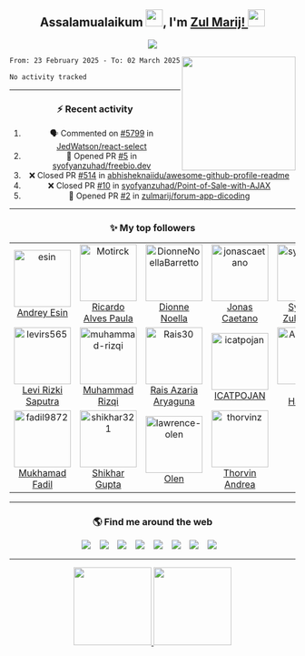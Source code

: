 <h2 align='center'> Assalamualaikum <img height="30px" src="https://raw.githubusercontent.com/zulmarij/zulmarij/master/wave.gif">, I'm <a href="https://github.com/zulmarij?tab=follow">Zul Marij! <img height="30px" src="https://raw.githubusercontent.com/zulmarij/zulmarij/master/catcode.gif"></h2>

<p align='center'>
    <a href="https://github.com/zulmarij?tab=follow"><img src="https://visitor-badge.glitch.me/badge?page_id=zulmarij.zulmarij"></a>
</p>

<p align='center'>
<img align="right" src="https://raw.githubusercontent.com/zulmarij/zulmarij/master/code.gif" width="200">

<!--START_SECTION:waka-->

```txt
From: 23 February 2025 - To: 02 March 2025

No activity tracked
```

<!--END_SECTION:waka-->

</p>

<hr>
<h3 align='center'> ⚡ Recent activity </h3>
<div align='center'>
    
<!--START_SECTION:activity-->
1. 🗣 Commented on [#5799](https://github.com/JedWatson/react-select/issues/5799#issuecomment-1840498654) in [JedWatson/react-select](https://github.com/JedWatson/react-select)
2. 💪 Opened PR [#5](https://github.com/syofyanzuhad/freebio.dev/pull/5) in [syofyanzuhad/freebio.dev](https://github.com/syofyanzuhad/freebio.dev)
3. ❌ Closed PR [#514](https://github.com/abhisheknaiidu/awesome-github-profile-readme/pull/514) in [abhisheknaiidu/awesome-github-profile-readme](https://github.com/abhisheknaiidu/awesome-github-profile-readme)
4. ❌ Closed PR [#10](https://github.com/syofyanzuhad/Point-of-Sale-with-AJAX/pull/10) in [syofyanzuhad/Point-of-Sale-with-AJAX](https://github.com/syofyanzuhad/Point-of-Sale-with-AJAX)
5. 💪 Opened PR [#2](https://github.com/zulmarij/forum-app-dicoding/pull/2) in [zulmarij/forum-app-dicoding](https://github.com/zulmarij/forum-app-dicoding)
<!--END_SECTION:activity-->

</div>

<hr>
<h3 align='center'> ✨ My top followers </h3>
<div align='center'>
    <!--START_SECTION:top-followers-->
<table>
  <tr>
    <td align="center">
      <a href="https://github.com/esin">
        <img src="https://avatars2.githubusercontent.com/u/69767" width="100px;" alt="esin"/>
      </a>
      <br />
      <a href="https://github.com/esin">Andrey Esin</a>
    </td>
    <td align="center">
      <a href="https://github.com/Motirck">
        <img src="https://avatars2.githubusercontent.com/u/57419630" width="100px;" alt="Motirck"/>
      </a>
      <br />
      <a href="https://github.com/Motirck">Ricardo Alves Paula</a>
    </td>
    <td align="center">
      <a href="https://github.com/DionneNoellaBarretto">
        <img src="https://avatars2.githubusercontent.com/u/16610213" width="100px;" alt="DionneNoellaBarretto"/>
      </a>
      <br />
      <a href="https://github.com/DionneNoellaBarretto">Dionne Noella</a>
    </td>
    <td align="center">
      <a href="https://github.com/jonascaetano">
        <img src="https://avatars2.githubusercontent.com/u/9288801" width="100px;" alt="jonascaetano"/>
      </a>
      <br />
      <a href="https://github.com/jonascaetano">Jonas Caetano</a>
    </td>
    <td align="center">
      <a href="https://github.com/syofyanzuhad">
        <img src="https://avatars2.githubusercontent.com/u/52684582" width="100px;" alt="syofyanzuhad"/>
      </a>
      <br />
      <a href="https://github.com/syofyanzuhad">Syofyan Zuhad 🇵🇸</a>
    </td>
    <td align="center">
      <a href="https://github.com/rahmathidayat9">
        <img src="https://avatars2.githubusercontent.com/u/73263428" width="100px;" alt="rahmathidayat9"/>
      </a>
      <br />
      <a href="https://github.com/rahmathidayat9">Rahmat Hidayat</a>
    </td>
    <td align="center">
      <a href="https://github.com/naptr">
        <img src="https://avatars2.githubusercontent.com/u/71458677" width="100px;" alt="naptr"/>
      </a>
      <br />
      <a href="https://github.com/naptr">Putra Krishna</a>
    </td>
  </tr>
  <tr>
    <td align="center">
      <a href="https://github.com/levirs565">
        <img src="https://avatars2.githubusercontent.com/u/42236775" width="100px;" alt="levirs565"/>
      </a>
      <br />
      <a href="https://github.com/levirs565">Levi Rizki Saputra</a>
    </td>
    <td align="center">
      <a href="https://github.com/muhammad-rizqi">
        <img src="https://avatars2.githubusercontent.com/u/69310085" width="100px;" alt="muhammad-rizqi"/>
      </a>
      <br />
      <a href="https://github.com/muhammad-rizqi">Muhammad Rizqi</a>
    </td>
    <td align="center">
      <a href="https://github.com/Rais30">
        <img src="https://avatars2.githubusercontent.com/u/70438512" width="100px;" alt="Rais30"/>
      </a>
      <br />
      <a href="https://github.com/Rais30">Rais Azaria Aryaguna </a>
    </td>
    <td align="center">
      <a href="https://github.com/icatpojan">
        <img src="https://avatars2.githubusercontent.com/u/70455184" width="100px;" alt="icatpojan"/>
      </a>
      <br />
      <a href="https://github.com/icatpojan">ICATPOJAN</a>
    </td>
    <td align="center">
      <a href="https://github.com/Andihamsah">
        <img src="https://avatars2.githubusercontent.com/u/52684294" width="100px;" alt="Andihamsah"/>
      </a>
      <br />
      <a href="https://github.com/Andihamsah">Andi Hamsah</a>
    </td>
    <td align="center">
      <a href="https://github.com/WiraJustisiaNega">
        <img src="https://avatars2.githubusercontent.com/u/78360978" width="100px;" alt="WiraJustisiaNega"/>
      </a>
      <br />
      <a href="https://github.com/WiraJustisiaNega">WiraJustisiaNega</a>
    </td>
    <td align="center">
      <a href="https://github.com/Rijlan">
        <img src="https://avatars2.githubusercontent.com/u/63373839" width="100px;" alt="Rijlan"/>
      </a>
      <br />
      <a href="https://github.com/Rijlan">Rijlan Nurfatoni</a>
    </td>
  </tr>
  <tr>
    <td align="center">
      <a href="https://github.com/fadil9872">
        <img src="https://avatars2.githubusercontent.com/u/70373705" width="100px;" alt="fadil9872"/>
      </a>
      <br />
      <a href="https://github.com/fadil9872">Mukhamad Fadil</a>
    </td>
    <td align="center">
      <a href="https://github.com/shikhar321">
        <img src="https://avatars2.githubusercontent.com/u/78657875" width="100px;" alt="shikhar321"/>
      </a>
      <br />
      <a href="https://github.com/shikhar321">Shikhar Gupta</a>
    </td>
    <td align="center">
      <a href="https://github.com/lawrence-olen">
        <img src="https://avatars2.githubusercontent.com/u/44195602" width="100px;" alt="lawrence-olen"/>
      </a>
      <br />
      <a href="https://github.com/lawrence-olen">Olen</a>
    </td>
    <td align="center">
      <a href="https://github.com/thorvinz">
        <img src="https://avatars2.githubusercontent.com/u/142652853" width="100px;" alt="thorvinz"/>
      </a>
      <br />
      <a href="https://github.com/thorvinz">Thorvin Andrea</a>
    </td>
  </tr>
</table>
<!--END_SECTION:top-followers-->
</div>

<hr>
<h3 align='center'> 🌎 Find me around the web </h3>
<p align='center'>
    <a href="https://wa.me/6281350887602"><img src="https://img.shields.io/badge/WhatsApp-25D366?style=for-the-badge&logo=whatsapp&logoColor=white" /></a>&nbsp;&nbsp;&nbsp;
    <a href="https://www.t.me/zulmarij"><img src="https://img.shields.io/badge/Telegram-26A5E4?style=for-the-badge&logo=telegram&logoColor=white" /></a>&nbsp;&nbsp;&nbsp;
    <a href="mailto:muhammadzulmarijrizkyfathullah@gmail.com?subject=github_message"><img src="https://img.shields.io/badge/Gmail-EA4335?style=for-the-badge&logo=gmail&logoColor=white" /></a>&nbsp;&nbsp;&nbsp;
    <a href="https://facebook.com/zulmarij"><img src="https://img.shields.io/badge/Facebook-1877F2?style=for-the-badge&logo=facebook&logoColor=white" /></a>&nbsp;&nbsp;&nbsp;
    <a href="https://instagram.com/zulmarij"><img src="https://img.shields.io/badge/Instagram-E4405F?style=for-the-badge&logo=instagram&logoColor=white" /></a>&nbsp;&nbsp;&nbsp;
    <a href="https://twitter.com/zul_marij"><img src="https://img.shields.io/badge/Twitter-1DA1F2?style=for-the-badge&logo=twitter&logoColor=white" /></a>&nbsp;&nbsp;&nbsp;
    <a href="https://www.linkedin.com/in/zulmarij"><img src="https://img.shields.io/badge/LinkedIn-0A66C2?style=for-the-badge&logo=linkedin&logoColor=white" /></a>&nbsp;&nbsp;&nbsp;
    <a href="https://github.com/zulmarij?tab=follow"><img src="https://img.shields.io/badge/GitHub-181717?style=for-the-badge&logo=github&logoColor=white" /></a>&nbsp;&nbsp;&nbsp;
</p>

<!--
<hr>
<h3 align='center'> 🌱 I’m currently working and learning with ...</h3>
<p align='center'>
     <a href="https://github.com/zulmarij?tab=follow"><img src="https://img.shields.io/badge/HTML5-E34F26?style=for-the-badge&logo=html5&logoColor=white" /></a>&nbsp;&nbsp;
     <a href="https://github.com/zulmarij?tab=follow"><img src="https://img.shields.io/badge/CSS3-1572B6?style=for-the-badge&logo=css3&logoColor=white" /></a>&nbsp;&nbsp;
     <a href="https://github.com/zulmarij?tab=follow"><img src="https://img.shields.io/badge/JavaScript-F7DF1E?style=for-the-badge&logo=javascript&logoColor=black" /></a>&nbsp;&nbsp;
     <a href="https://github.com/zulmarij?tab=follow"><img src="https://img.shields.io/badge/PHP-777BB4?style=for-the-badge&logo=php&logoColor=white" /></a>&nbsp;&nbsp;
     <a href="https://github.com/zulmarij?tab=follow"><img src="https://img.shields.io/badge/jQuery-0769AD?style=for-the-badge&logo=jquery&logoColor=white" /></a>&nbsp;&nbsp;
     <a href="https://github.com/zulmarij?tab=follow"><img src="https://img.shields.io/badge/Bootstrap-7952B3?style=for-the-badge&logo=bootstrap&logoColor=white" /></a>&nbsp;&nbsp;
     <a href="https://github.com/zulmarij?tab=follow"><img src="https://img.shields.io/badge/Laravel-FF2D20?style=for-the-badge&logo=laravel&logoColor=white" /></a>&nbsp;&nbsp;
     <a href="https://github.com/zulmarij?tab=follow"><img src="https://img.shields.io/badge/Codeigniter-EF4223?style=for-the-badge&logo=codeigniter&logoColor=white" /></a>&nbsp;&nbsp;
     <a href="https://github.com/zulmarij?tab=follow"><img src="https://img.shields.io/badge/MySQL-4479A1?style=for-the-badge&logo=mysql&logoColor=white" /></a>&nbsp;&nbsp;
     <a href="https://github.com/zulmarij?tab=follow"><img src="https://img.shields.io/badge/Git-F05032?style=for-the-badge&logo=git&logoColor=white" /></a>&nbsp;&nbsp;
     <a href="https://github.com/zulmarij?tab=follow"><img src="https://img.shields.io/badge/Postman-FF6C37?style=for-the-badge&logo=postman&logoColor=white" /></a>&nbsp;&nbsp;
     <a href="https://github.com/zulmarij?tab=follow"><img src="https://img.shields.io/badge/Heroku-430098?style=for-the-badge&logo=heroku&logoColor=white" /></a>&nbsp;&nbsp;
     <a href="https://github.com/zulmarij?tab=follow"><img src="https://img.shields.io/badge/Visual_Studio_Code-007ACC?style=for-the-badge&logo=visual%20studio%20code&logoColor=white" /></a>&nbsp;&nbsp;
     <a href="https://github.com/zulmarij?tab=follow"><img src="https://img.shields.io/badge/Linux_Mint-87CF3E?style=for-the-badge&logo=linux-mint&logoColor=white" /></a>&nbsp;&nbsp;
</p>
-->

<hr>
<p align='center'>
    <a href="https://github.com/zulmarij?tab=follow">
        <img height="137px" src="https://github-readme-stats.vercel.app/api/top-langs/?username=zulmarij&hide_title=true&hide_border=true&layout=compact&theme=midnight-purple" />
         <img height="137px" src="https://github-readme-stats.vercel.app/api?username=zulmarij&hide_title=true&hide_border=true&show_icons=true&include_all_commits=true&count_private=true&line_height=21&theme=midnight-purple" />
    </a>
</p>
